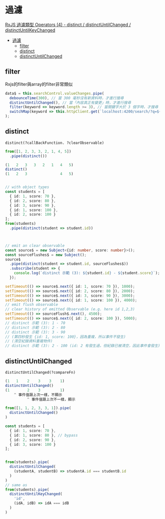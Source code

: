 # 過濾

[RxJS 過濾類型 Operators (4) - distinct / distinctUntilChanged / distinctUntilKeyChanged](https://ithelp.ithome.com.tw/articles/10251309)

- [過濾](#過濾)
  - [filter](#filter)
  - [distinct](#distinct)
  - [distinctUntilChanged](#distinctuntilchanged)

## filter

Rxjs的filter與array的filter非常類似
```typescript
data$ = this.searchControl.valueChanges.pipe(
  debounceTime(300), // 當 300 毫秒沒有新資料時，才進行搜尋
  distinctUntilChanged(), // 當「內容真正有變更」時，才進行搜尋
  filter(keyword => keyword.length >= 3), // 當關鍵字大於 3 個字時，才搜尋
  switchMap(keyword => this.httpClient.get(`localhost:4200/search/?q=${keyword}`))
);
```

## distinct

`distinct(?callBackFunction. ?clearObservable)`
```typescript
from([1, 2, 3, 3, 2, 1, 4, 5])
  .pipe(distinct())

(1   2   3   3   2   1   4   5)
distinct()
(1   2   3               4   5)


// with object types
const students = [
  { id: 1, score: 70 },
  { id: 2, score: 80 },
  { id: 3, score: 90 },
  { id: 1, score: 100 },
  { id: 2, score: 100 }
];
from(students)
  .pipe(distinct(student => student.id))



// emit an clear observable
const source$ = new Subject<{id: number, score: number}>();
const sourceFlushes$ = new Subject();
source$
  .pipe(distinct(student => student.id, sourceFlushes$))
  .subscribe(student => {
    console.log(`distinct 示範 (3): ${student.id} - ${student.score}`);
  });

setTimeout(() => source$.next({ id: 1, score: 70 }), 1000);
setTimeout(() => source$.next({ id: 2, score: 80 }), 2000);
setTimeout(() => source$.next({ id: 3, score: 90 }), 3000);
setTimeout(() => source$.next({ id: 1, score: 100 }), 4000);
// emit flush observable
// clear history of emitted Observable (e.g. here id 1,2,3)
setTimeout(() => sourceFlush$.next(), 4500);
setTimeout(() => source$.next({ id: 2, score: 100 }), 5000);
// distinct 示範 (3): 1 - 70
// distinct 示範 (3): 2 - 80
// distinct 示範 (3): 3 - 90
// (第四秒發生 {id: 1, score: 100}，因為重複，所以事件不發生)
// (清空紀錄資料重複物件)
// distinct 示範 (3): 2 - 100 (id: 2 有發生過，但紀錄已被清空，因此事件會發生)
```

 

## distinctUntilChanged

`distinctUntilChanged(?compareFn)`

```typescript
(1   1    2    3    3    1)
distinctUntilChanged()
(1        2    3         1)
    ^ 事件值跟上次一樣，不顯示
          ^ 事件值跟上次不一樣，顯示

from([1, 1, 2, 3, 3, 1]).pipe(
  distinctUntilChanged()
)

const students = [
  { id: 1, score: 70 },
  { id: 1, score: 80 }, // bypass
  { id: 2, score: 90 },
  { id: 3, score: 100 } 
];


from(students).pipe(
  distinctUntilChanged(
    (studentA, studentB) => studentA.id === studentB.id
  )
)
// same as
from(students).pipe(
  distinctUntilKeyChanged(
    'id',
    (idA, idB) => idA === idB
  )
)
```





